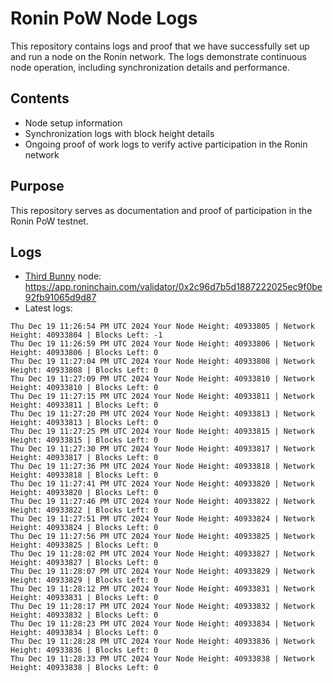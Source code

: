 # Ronin PoW Node Logs

This repository contains logs and proof that we have successfully set up and run a node on the Ronin network. The logs demonstrate continuous node operation, including synchronization details and performance.

## Contents

- Node setup information
- Synchronization logs with block height details
- Ongoing proof of work logs to verify active participation in the Ronin network

## Purpose

This repository serves as documentation and proof of participation in the Ronin PoW testnet.

## Logs

- [Third Bunny](https://thirdbunny.xyz/) node: https://app.roninchain.com/validator/0x2c96d7b5d1887222025ec9f0be92fb91065d9d87
- Latest logs:
```
Thu Dec 19 11:26:54 PM UTC 2024 Your Node Height: 40933805 | Network Height: 40933804 | Blocks Left: -1
Thu Dec 19 11:26:59 PM UTC 2024 Your Node Height: 40933806 | Network Height: 40933806 | Blocks Left: 0
Thu Dec 19 11:27:04 PM UTC 2024 Your Node Height: 40933808 | Network Height: 40933808 | Blocks Left: 0
Thu Dec 19 11:27:09 PM UTC 2024 Your Node Height: 40933810 | Network Height: 40933810 | Blocks Left: 0
Thu Dec 19 11:27:15 PM UTC 2024 Your Node Height: 40933811 | Network Height: 40933811 | Blocks Left: 0
Thu Dec 19 11:27:20 PM UTC 2024 Your Node Height: 40933813 | Network Height: 40933813 | Blocks Left: 0
Thu Dec 19 11:27:25 PM UTC 2024 Your Node Height: 40933815 | Network Height: 40933815 | Blocks Left: 0
Thu Dec 19 11:27:30 PM UTC 2024 Your Node Height: 40933817 | Network Height: 40933817 | Blocks Left: 0
Thu Dec 19 11:27:36 PM UTC 2024 Your Node Height: 40933818 | Network Height: 40933818 | Blocks Left: 0
Thu Dec 19 11:27:41 PM UTC 2024 Your Node Height: 40933820 | Network Height: 40933820 | Blocks Left: 0
Thu Dec 19 11:27:46 PM UTC 2024 Your Node Height: 40933822 | Network Height: 40933822 | Blocks Left: 0
Thu Dec 19 11:27:51 PM UTC 2024 Your Node Height: 40933824 | Network Height: 40933824 | Blocks Left: 0
Thu Dec 19 11:27:56 PM UTC 2024 Your Node Height: 40933825 | Network Height: 40933825 | Blocks Left: 0
Thu Dec 19 11:28:02 PM UTC 2024 Your Node Height: 40933827 | Network Height: 40933827 | Blocks Left: 0
Thu Dec 19 11:28:07 PM UTC 2024 Your Node Height: 40933829 | Network Height: 40933829 | Blocks Left: 0
Thu Dec 19 11:28:12 PM UTC 2024 Your Node Height: 40933831 | Network Height: 40933831 | Blocks Left: 0
Thu Dec 19 11:28:17 PM UTC 2024 Your Node Height: 40933832 | Network Height: 40933832 | Blocks Left: 0
Thu Dec 19 11:28:23 PM UTC 2024 Your Node Height: 40933834 | Network Height: 40933834 | Blocks Left: 0
Thu Dec 19 11:28:28 PM UTC 2024 Your Node Height: 40933836 | Network Height: 40933836 | Blocks Left: 0
Thu Dec 19 11:28:33 PM UTC 2024 Your Node Height: 40933838 | Network Height: 40933838 | Blocks Left: 0
```
